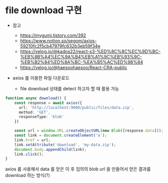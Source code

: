 # file download 구현

- 참고
  - https://mygumi.tistory.com/392
  - https://www.notion.so/segom/axios-59210fc2f5cb47979fc632b3eb59f34e
  - https://velog.io/@kados22/react-s3-%ED%8C%8C%EC%9D%BC-%EB%8B%A4%EC%9A%B4%EB%A1%9C%EB%93%9C-%EB%B2%84%ED%8A%BC-%EA%B5%AC%ED%98%84
  - https://velog.io/@haesoohaesoo/React-CRA-public

- axios 를 이용한 파일 다운로드
  - file download 상태를 detect 하고자 할 때 활용 가능

```ts
function async download() {
    const response = await axios({
      url: 'http://localhost:9000/public/files/data.zip',
      method: 'GET',
      responseType: 'blob'
    })

    const url = window.URL.createObjectURL(new Blob([response.data]));
    const link = document.createElement('a');
    link.href = url;
    link.setAttribute('download', 'my-data.zip');
    document.body.appendChild(link);
    link.click();
}
```

axios 를 사용해서 data 를 얻은 이 후 임의의 blob url 을 만들어서 얻은 결과를 download 하는 방식(?)